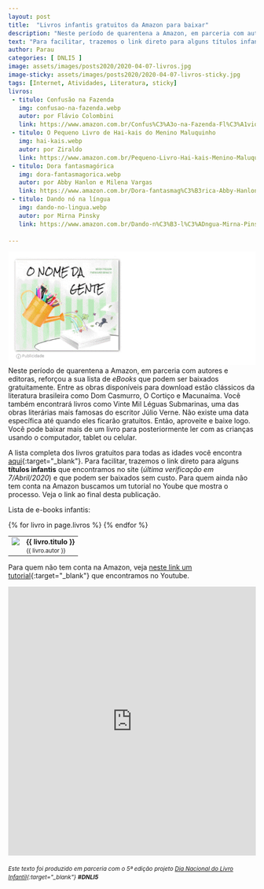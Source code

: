 ```yaml
---
layout: post
title:  "Livros infantis gratuitos da Amazon para baixar"
description: "Neste período de quarentena a Amazon, em parceria com autores e editoras, reforçou a sua lista de <i>eBooks</i> gratuitos."
text: "Para facilitar, trazemos o link direto para alguns títulos infantis."
author: Parau
categories: [ DNLI5 ]
image: assets/images/posts2020/2020-04-07-livros.jpg
image-sticky: assets/images/posts2020/2020-04-07-livros-sticky.jpg
tags: [Internet, Atividades, Literatura, sticky]
livros: 
 - titulo: Confusão na Fazenda
   img: confusao-na-fazenda.webp
   autor: por Flávio Colombini
   link: https://www.amazon.com.br/Confus%C3%A3o-na-Fazenda-Fl%C3%A1vio-Colombini-ebook/dp/B07GDPTJFX/ref=sr_1_5?fst=as%3Aoff&linkCode=sl2&linkId=42c97d9eb76291db101519adfd350b54&qid=1586274362&refinements=p_n_feature_browse-bin%3A6406078011%2Cp_36%3A5560479011&rnid=5560477011&s=digital-text&sr=1-5 
 - titulo: O Pequeno Livro de Hai-kais do Menino Maluquinho
   img: hai-kais.webp
   autor: por Ziraldo
   link: https://www.amazon.com.br/Pequeno-Livro-Hai-kais-Menino-Maluquinho-ebook/dp/B00AC93M9U/ref=sr_1_6?fst=as%3Aoff&linkCode=sl2&linkId=42c97d9eb76291db101519adfd350b54&qid=1586274362&refinements=p_n_feature_browse-bin%3A6406078011%2Cp_36%3A5560479011&rnid=5560477011&s=digital-text&sr=1-6   
 - titulo: Dora fantasmagórica
   img: dora-fantasmagorica.webp
   autor: por Abby Hanlon e Milena Vargas
   link: https://www.amazon.com.br/Dora-fantasmag%C3%B3rica-Abby-Hanlon-ebook/dp/B07PXPLM2H/ref=sr_1_7?fst=as%3Aoff&linkCode=sl2&linkId=42c97d9eb76291db101519adfd350b54&qid=1586274362&refinements=p_n_feature_browse-bin%3A6406078011%2Cp_36%3A5560479011&rnid=5560477011&s=digital-text&sr=1-7  
 - titulo: Dando nó na língua
   img: dando-no-lingua.webp
   autor: por Mirna Pinsky
   link: https://www.amazon.com.br/Dando-n%C3%B3-l%C3%ADngua-Mirna-Pinsky-ebook/dp/B01N2HN80I/ref=sr_1_10?fst=as%3Aoff&linkCode=sl2&linkId=42c97d9eb76291db101519adfd350b54&qid=1586274362&refinements=p_n_feature_browse-bin%3A6406078011%2Cp_36%3A5560479011&rnid=5560477011&s=digital-text&sr=1-10

---
```

<link rel="stylesheet" href="/assets/css/plyr.css" />
<style>
.capa { display: block; margin-left: auto; margin-right: auto; width: 50%; 
box-shadow: 0 4px 8px 0 rgba(0, 0, 0, 0.2), 0 6px 20px 0 rgba(0, 0, 0, 0.19);}

.bruxa { 
  display: block; margin-left: auto; margin-right: auto; width: 35%; align:top;
}
.bruxa-desc {
  vertical-align: text-top;
}


.thumb {float: right; width: 45%;}
@media only screen and (max-width: 520px) {
  .txt {font-size: 22px;}
  .thumb {float: right; width: 100%}
}

figure {
  margin: 0rem;
}
figcaption {
display: block;
position: relative;
top:-10px;
font-style: italic;
text-align: center;
}
</style>
<a href="https://aprender.digital/"><img class="thumb" src="/assets/images/o-nome-da-gente.gif" align="rigth"></a>
Neste período de quarentena a Amazon, em parceria com autores e editoras, reforçou a sua lista de *eBooks* que podem ser baixados gratuitamente.  Entre as obras disponíveis para download estão clássicos da literatura brasileira como Dom Casmurro, O Cortiço e Macunaíma. Você também encontrará livros como Vinte Mil Léguas Submarinas, uma das obras literárias mais famosas do escritor Júlio Verne. Não existe uma data específica até quando eles ficarão gratuitos. Então, aproveite e baixe logo. Você pode baixar mais de um livro para posteriormente ler com as crianças usando o computador, tablet ou celular.

A lista completa dos livros gratuitos para todas as idades você encontra [aqui](https://amazon.com.br/ebooksgratuitos){:target="_blank"}. Para facilitar, trazemos o link direto para alguns **títulos infantis** que encontramos no site (*última verificação em 7/Abril/2020*) e que podem ser baixados sem custo. Para quem ainda não tem conta na Amazon buscamos um tutorial no Yoube que mostra o processo. Veja o link ao final desta publicação.

Lista de e-books infantis:
<table>
  {% for livro in page.livros %}
  <tr onclick="window.open('{{ livro.link }}', '_blank')">
    <td style="vertical-align: top">
      <img class="bruxa" align="top" src="/assets/images/posts2020/livros/{{ livro.img }}">
    </td>
    <td class="bruxa-desc">
      <b>{{ livro.titulo }}</b><br>
      <small>{{ livro.autor }}</small>
    </td>
  </tr>
  {% endfor %}
</table>

Para quem não tem conta na Amazon, veja [neste link um tutorial](https://www.youtube.com/watch?v=E2I3e_xP9Nk){:target="_blank"} que encontramos no Youtube.

<iframe src="https://docs.google.com/forms/d/e/1FAIpQLSd8Pl2KwVj0f3hrZaZyGgm0oOE5qWk_fqQIJ_FGwcJu4gfOng/viewform?embedded=true" width="100%" height="547" frameborder="0" marginheight="0" marginwidth="0">Carregando…</iframe>

<small><i>Este texto foi produzido em parceria com o 5ª edição projeto [Dia Nacional do Livro Infantil](https://dnli.aprender.digital){:target="_blank"} **#DNLI5**</i></small>